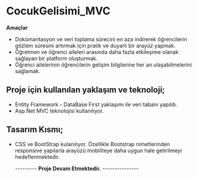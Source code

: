 # CocukGelisimi_MVC
**Amaçlar**  
* Dokümantasyon ve veri toplama sürecini en aza indirerek öğrencilerin gözlem
süresini artırmak için pratik ve duyarlı bir arayüz yapmak.
* Öğretmen ve öğrenci aileleri arasında daha fazla etkileşime olanak sağlayan bir
platform oluşturmak.
* Öğrenci ailelerinin öğrencilerin gelişim bilgilerine her an ulaşabilmelerini
sağlamak.
## Proje için kullanılan yaklaşım ve teknoloji;
* Entity Framework - DataBase First yaklaşımı ile veri tabanı yapıldı.
* Asp.Net MVC teknolojisi kullanılıyor.
## Tasarım Kısmı;  
* CSS ve BootStrap kulanılıyor. Özellikle Bootstrap nimetlerinden responsive yapılarla arayüzü mobiliteye daha uygun hale getirilmeyi hedeflenmektedir.

   --------- **Proje Devam Etmektedir.** ---------------
